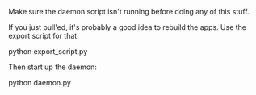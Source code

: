 Make sure the daemon script isn't running before doing
any of this stuff.

If you just pull'ed, it's probably a good idea to rebuild
the apps.  Use the export script for that:

  python export_script.py

Then start up the daemon:

  python daemon.py
